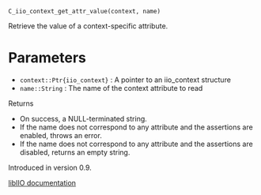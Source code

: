 ```
C_iio_context_get_attr_value(context, name)
```

Retrieve the value of a context-specific attribute.

# Parameters

  * `context::Ptr{iio_context}` : A pointer to an iio_context structure
  * `name::String` : The name of the context attribute to read

Returns

  * On success, a NULL-terminated string.
  * If the name does not correspond to any attribute and the assertions are enabled, throws an error.
  * If the name does not correspond to any attribute and the assertions are disabled, returns an empty string.

Introduced in version 0.9.

[libIIO documentation](https://analogdevicesinc.github.io/libiio/master/libiio/group__Context.html#ga6394d108d425e4a6ed28d00c0e93d6ed)
